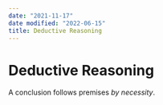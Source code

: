 ```yaml
---
date: "2021-11-17"
date modified: "2022-06-15"
title: Deductive Reasoning
---
```


# Deductive Reasoning
A conclusion follows premises _by necessity_.
